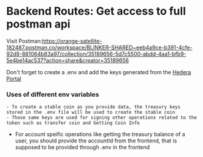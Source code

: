 # Backend Routes: Get access to full postman api

Visit Postman:https://orange-satellite-182487.postman.co/workspace/BLINKER-SHARED~eeb4a9ce-b391-4cfe-92d8-881064b83a97/collection/35189656-5d7c5500-abdd-4aa1-bfb9-5e4be14ac537?action=share&creator=35189656

Don't forget to create a .env and add the keys generated from the [Hedera Portal](https://portal.hedera.com/dashboard)

### Uses of different env variables

    - To create a stable coin as you provide data, the treasury keys stored in the .env file will be used to create the stable coin
    - Those same keys are used for signing other operations related to the token such as transfer coin and Getting Coin Info

- For account speific operations like getting the treasury balance of a user, you should provide the accountId from the frontend, that is supposed to be provided through .env in the frontend
